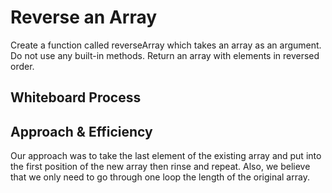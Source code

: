 # Reverse an Array
Create a function called reverseArray which takes an array as an argument. Do not use any built-in methods. Return an array with elements in reversed order.

## Whiteboard Process
<!-- Embedded whiteboard image -->

## Approach & Efficiency
Our approach was to take the last element of the existing array and put into the first position of the new array then rinse and repeat.  Also, we believe that we only need to go through one loop the length of the original array.